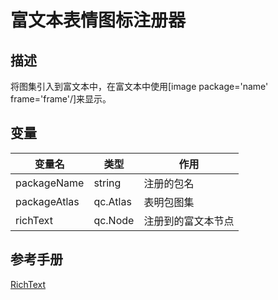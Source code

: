 # 富文本表情图标注册器

## 描述
将图集引入到富文本中，在富文本中使用[image package='name' frame='frame'/]来显示。

## 变量
| 变量名           | 类型            | 作用            |
| ------------- | ------------- | ------------- |
| packageName   | string        | 注册的包名         |
| packageAtlas  | qc.Atlas      | 表明包图集         |
| richText      | qc.Node       | 注册到的富文本节点     |

## 参考手册
[RichText](http://docs.zuoyouxi.com/manual/Plugin/RichText.html)